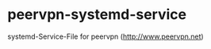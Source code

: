 peervpn-systemd-service
=======================

systemd-Service-File for peervpn (http://www.peervpn.net)
